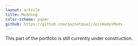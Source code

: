 ```yaml
---
layout: article
title: Modding
color-scheme: paper
github: https://github.com/qaznotquaz/JessHadesMods
---
```


This part of the portfolio is still currently under construction.
